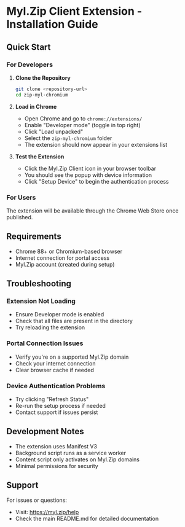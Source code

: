 # Myl.Zip Client Extension - Installation Guide

## Quick Start

### For Developers

1. **Clone the Repository**
   ```bash
   git clone <repository-url>
   cd zip-myl-chromium
   ```

2. **Load in Chrome**
   - Open Chrome and go to `chrome://extensions/`
   - Enable "Developer mode" (toggle in top right)
   - Click "Load unpacked"
   - Select the `zip-myl-chromium` folder
   - The extension should now appear in your extensions list

3. **Test the Extension**
   - Click the Myl.Zip Client icon in your browser toolbar
   - You should see the popup with device information
   - Click "Setup Device" to begin the authentication process

### For Users

The extension will be available through the Chrome Web Store once published.

## Requirements

- Chrome 88+ or Chromium-based browser
- Internet connection for portal access
- Myl.Zip account (created during setup)

## Troubleshooting

### Extension Not Loading
- Ensure Developer mode is enabled
- Check that all files are present in the directory
- Try reloading the extension

### Portal Connection Issues
- Verify you're on a supported Myl.Zip domain
- Check your internet connection
- Clear browser cache if needed

### Device Authentication Problems
- Try clicking "Refresh Status"
- Re-run the setup process if needed
- Contact support if issues persist

## Development Notes

- The extension uses Manifest V3
- Background script runs as a service worker
- Content script only activates on Myl.Zip domains
- Minimal permissions for security

## Support

For issues or questions:
- Visit: https://myl.zip/help
- Check the main README.md for detailed documentation
